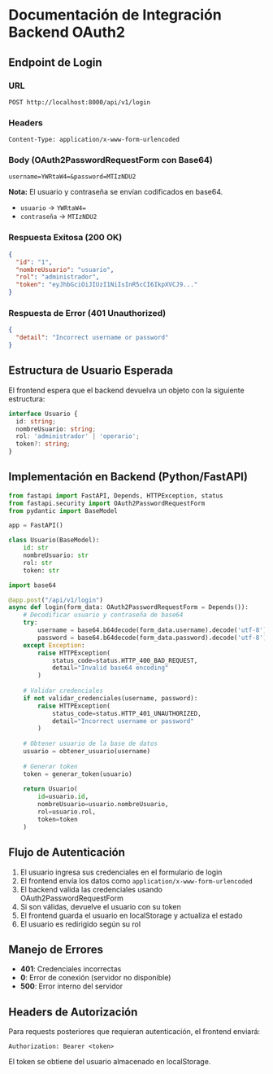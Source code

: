 # Documentación de Integración Backend OAuth2

## Endpoint de Login

### URL
```
POST http://localhost:8000/api/v1/login
```

### Headers
```
Content-Type: application/x-www-form-urlencoded
```

### Body (OAuth2PasswordRequestForm con Base64)
```
username=YWRtaW4=&password=MTIzNDU2
```

**Nota:** El usuario y contraseña se envían codificados en base64.
- `usuario` → `YWRtaW4=`
- `contraseña` → `MTIzNDU2`

### Respuesta Exitosa (200 OK)
```json
{
  "id": "1",
  "nombreUsuario": "usuario",
  "rol": "administrador",
  "token": "eyJhbGciOiJIUzI1NiIsInR5cCI6IkpXVCJ9..."
}
```

### Respuesta de Error (401 Unauthorized)
```json
{
  "detail": "Incorrect username or password"
}
```

## Estructura de Usuario Esperada

El frontend espera que el backend devuelva un objeto con la siguiente estructura:

```typescript
interface Usuario {
  id: string;
  nombreUsuario: string;
  rol: 'administrador' | 'operario';
  token?: string;
}
```

## Implementación en Backend (Python/FastAPI)

```python
from fastapi import FastAPI, Depends, HTTPException, status
from fastapi.security import OAuth2PasswordRequestForm
from pydantic import BaseModel

app = FastAPI()

class Usuario(BaseModel):
    id: str
    nombreUsuario: str
    rol: str
    token: str

import base64

@app.post("/api/v1/login")
async def login(form_data: OAuth2PasswordRequestForm = Depends()):
    # Decodificar usuario y contraseña de base64
    try:
        username = base64.b64decode(form_data.username).decode('utf-8')
        password = base64.b64decode(form_data.password).decode('utf-8')
    except Exception:
        raise HTTPException(
            status_code=status.HTTP_400_BAD_REQUEST,
            detail="Invalid base64 encoding"
        )
    
    # Validar credenciales
    if not validar_credenciales(username, password):
        raise HTTPException(
            status_code=status.HTTP_401_UNAUTHORIZED,
            detail="Incorrect username or password"
        )
    
    # Obtener usuario de la base de datos
    usuario = obtener_usuario(username)
    
    # Generar token
    token = generar_token(usuario)
    
    return Usuario(
        id=usuario.id,
        nombreUsuario=usuario.nombreUsuario,
        rol=usuario.rol,
        token=token
    )
```

## Flujo de Autenticación

1. El usuario ingresa sus credenciales en el formulario de login
2. El frontend envía los datos como `application/x-www-form-urlencoded`
3. El backend valida las credenciales usando OAuth2PasswordRequestForm
4. Si son válidas, devuelve el usuario con su token
5. El frontend guarda el usuario en localStorage y actualiza el estado
6. El usuario es redirigido según su rol

## Manejo de Errores

- **401**: Credenciales incorrectas
- **0**: Error de conexión (servidor no disponible)
- **500**: Error interno del servidor

## Headers de Autorización

Para requests posteriores que requieran autenticación, el frontend enviará:

```
Authorization: Bearer <token>
```

El token se obtiene del usuario almacenado en localStorage. 